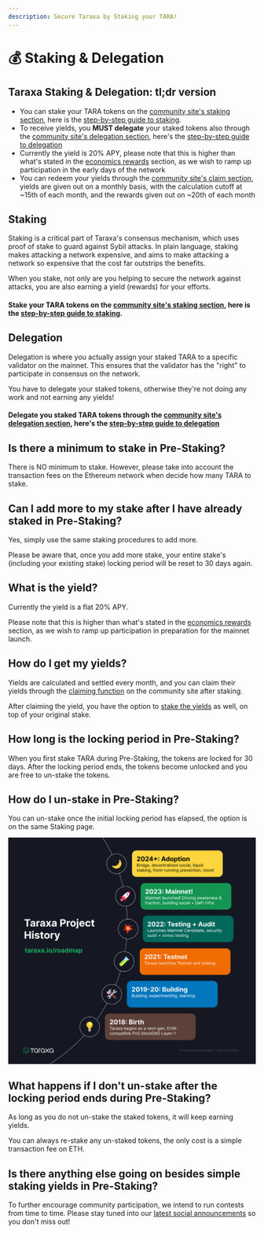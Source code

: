 ```yaml
---
description: Secure Taraxa by Staking your TARA!
---
```


# 💰 Staking & Delegation

## Taraxa Staking & Delegation: tl;dr version&#x20;

* You can stake your TARA tokens on the [community site's staking section](https://community.taraxa.io/staking), here is the [step-by-step guide to staking](https://medium.com/taraxa-project/how-to-stake-your-tara-a-step-by-step-guide-a03b72dd519e).&#x20;
* To receive yields, you **MUST delegate** your staked tokens also through the [community site's delegation section](https://community.taraxa.io/delegation), here's the [step-by-step guide to delegation](https://medium.com/taraxa-project/how-to-participate-in-taraxas-mainnet-candidate-a-step-by-step-guide-fb0c0f6ad71f)&#x20;
* Currently the yield is 20% APY, please note that this is higher than what's stated in the [economics rewards](tech-whitepaper/economic-model.md#5-5-rewards) section, as we wish to ramp up participation in the early days of the network
* You can redeem your yields through the [community site's claim section](https://community.taraxa.io/redeem), yields are given out on a monthly basis, with the calculation cutoff at \~15th of each month, and the rewards given out on \~20th of each month

## Staking&#x20;

Staking is a critical part of Taraxa's consensus mechanism, which uses proof of stake to guard against Sybil attacks. In plain language, staking makes attacking a network expensive, and aims to make attacking a network so expensive that the cost far outstrips the benefits.

When you stake, not only are you helping to secure the network against attacks, you are also earning a yield (rewards) for your efforts.

#### Stake your TARA tokens on the [community site's staking section](https://community.taraxa.io/staking), here is the [step-by-step guide to staking](https://medium.com/taraxa-project/how-to-stake-your-tara-a-step-by-step-guide-a03b72dd519e).&#x20;

## Delegation

Delegation is where you actually assign your staked TARA to a specific validator on the mainnet. This ensures that the validator has the "right" to participate in consensus on the network.&#x20;

You have to delegate your staked tokens, otherwise they're not doing any work and not earning any yields!&#x20;

#### Delegate you staked TARA tokens through the [community site's delegation section](https://community.taraxa.io/delegation), here's the [step-by-step guide to delegation](https://medium.com/taraxa-project/how-to-participate-in-taraxas-mainnet-candidate-a-step-by-step-guide-fb0c0f6ad71f)&#x20;

## Is there a minimum to stake in Pre-Staking?

There is NO minimum to stake. However, please take into account the transaction fees on the Ethereum network when decide how many TARA to stake.

## Can I add more to my stake after I have already staked in Pre-Staking?

Yes, simply use the same staking procedures to add more.

Please be aware that, once you add more stake, your entire stake's (including your existing stake) locking period will be reset to 30 days again.

## What is the yield?

Currently the yield is a flat 20% APY.&#x20;

Please note that this is higher than what's stated in the [economics rewards](tech-whitepaper/economic-model.md#5-5-rewards) section, as we wish to ramp up participation in preparation for the mainnet launch.

## How do I get my yields?

Yields are calculated and settled every month, and you can claim their yields through the [claiming function](https://claim.taraxa.io) on the community site after staking.

After claiming the yield, you have the option to [stake the yields](https://www.taraxa.io/staking) as well, on top of your original stake.

## How long is the locking period in Pre-Staking?

When you first stake TARA during Pre-Staking, the tokens are locked for 30 days. After the locking period ends, the tokens become unlocked and you are free to un-stake the tokens.

## How do I un-stake in Pre-Staking?

You can un-stake once the initial locking period has elapsed, the option is on the same Staking page.

![Figure: Un-staking button](.gitbook/assets/Picture1.png)

## What happens if I don't un-stake after the locking period ends during Pre-Staking?

As long as you do not un-stake the staked tokens, it will keep earning yields.

You can always re-stake any un-staked tokens, the only cost is a simple transaction fee on ETH.

## Is there anything else going on besides simple staking yields in Pre-Staking?

To further encourage community participation, we intend to run contests from time to time. Please stay tuned into our [latest social announcements](https://taraxa.io/latest) so you don't miss out!
